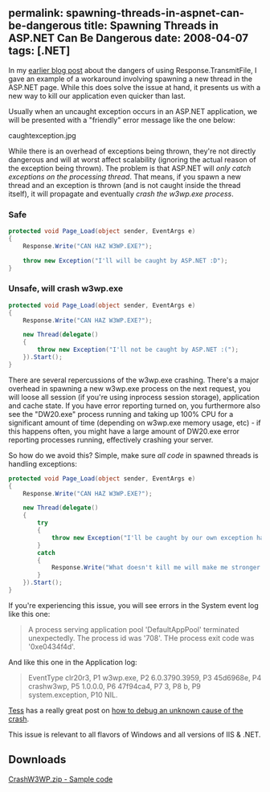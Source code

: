 permalink: spawning-threads-in-aspnet-can-be-dangerous
title: Spawning Threads in ASP.NET Can Be Dangerous
date: 2008-04-07
tags: [.NET]
---
In my [earlier blog post](/response-transmitfile-close-will-kill-your-application/) about the dangers of using Response.TransmitFile, I gave an example of a workaround involving spawning a new thread in the ASP.NET page. While this does solve the issue at hand, it presents us with a new way to kill our application even quicker than last.

<!-- more -->

Usually when an uncaught exception occurs in an ASP.NET application, we will be presented with a "friendly" error message like the one below:

caughtexception.jpg

While there is an overhead of exceptions being thrown, they're not directly dangerous and will at worst affect scalability (ignoring the actual reason of the exception being thrown). The problem is that ASP.NET will *only catch exceptions on the processing thread*. That means, if you spawn a new thread and an exception is thrown (and is not caught inside the thread itself), it will propagate and eventually *crash the w3wp.exe process*.

### Safe

```csharp
protected void Page_Load(object sender, EventArgs e)
{
	Response.Write("CAN HAZ W3WP.EXE?");

	throw new Exception("I'll will be caught by ASP.NET :D");
}
```

### Unsafe, will crash w3wp.exe

```csharp
protected void Page_Load(object sender, EventArgs e)
{
	Response.Write("CAN HAZ W3WP.EXE?");

	new Thread(delegate()
	{
		throw new Exception("I'll not be caught by ASP.NET :(");
	}).Start();
}
```

There are several repercussions of the w3wp.exe crashing. There's a major overhead in spawning a new w3wp.exe process on the next request, you will loose all session (if you're using inprocess session storage), application and cache state. If you have error reporting turned on, you furthermore also see the "DW20.exe" process running and taking up 100% CPU for a significant amount of time (depending on w3wp.exe memory usage, etc) - if this happens often, you might have a large amount of DW20.exe error reporting processes running, effectively crashing your server.

So how do we avoid this? Simple, make sure *all code* in spawned threads is handling exceptions:

```csharp
protected void Page_Load(object sender, EventArgs e)
{
	Response.Write("CAN HAZ W3WP.EXE?");

	new Thread(delegate()
	{
		try
		{
			throw new Exception("I'll be caught by our own exception handler :)");
		}
		catch
		{
			Response.Write("What doesn't kill me will make me stronger!");
		}
	}).Start();
}
```

If you're experiencing this issue, you will see errors in the System event log like this one:

> A process serving application pool 'DefaultAppPool' terminated unexpectedly. The process id was '708'. THe process exit code was '0xe0434f4d'.

And like this one in the Application log:

> EventType clr20r3, P1 w3wp.exe, P2 6.0.3790.3959, P3 45d6968e, P4 crashw3wp, P5 1.0.0.0, P6 47f94ca4, P7 3, P8 b, P9 system.exception, P10 NIL.

[Tess](http://blogs.msdn.com/tess) has a really great post on [how to debug an unknown cause of the crash](http://blogs.msdn.com/tess/archive/2006/04/27/584927.aspx).

This issue is relevant to all flavors of Windows and all versions of IIS & .NET.

## Downloads

[CrashW3WP.zip - Sample code](CrashW3WP.zip)
